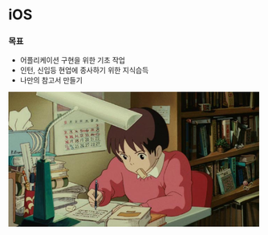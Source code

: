 # iOS

### 목표
- 어플리케이션 구현을 위한 기초 작업
- 인턴, 신입등 현업에 종사하기 위한 지식습득
- 나만의 참고서 만들기

<img src="/img/study.jpg" width="500">
